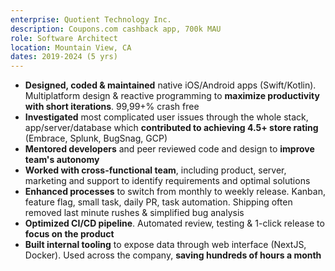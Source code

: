 ```yaml
---
enterprise: Quotient Technology Inc.
description: Coupons.com cashback app, 700k MAU
role: Software Architect
location: Mountain View, CA
dates: 2019-2024 (5 yrs)
---
```


- **Designed, coded & maintained** native iOS/Android apps (Swift/Kotlin). Multiplatform design & reactive programming to **maximize productivity with short iterations**. 99,99+% crash free
- **Investigated** most complicated user issues through the whole stack, app/server/database which **contributed to achieving 4.5+ store rating** (Embrace, Splunk, BugSnag, GCP)
- **Mentored developers** and peer reviewed code and design to **improve team's autonomy** 
- **Worked with cross-functional team**, including product, server, marketing and support to identify requirements and optimal solutions
- **Enhanced processes** to switch from monthly to weekly release. Kanban, feature flag, small task, daily PR, task automation. Shipping often removed last minute rushes & simplified bug analysis 
- **Optimized CI/CD pipeline**. Automated review, testing & 1-click release to **focus on the product**
- **Built internal tooling** to expose data through web interface (NextJS, Docker). Used across the company, **saving hundreds of hours a month**
